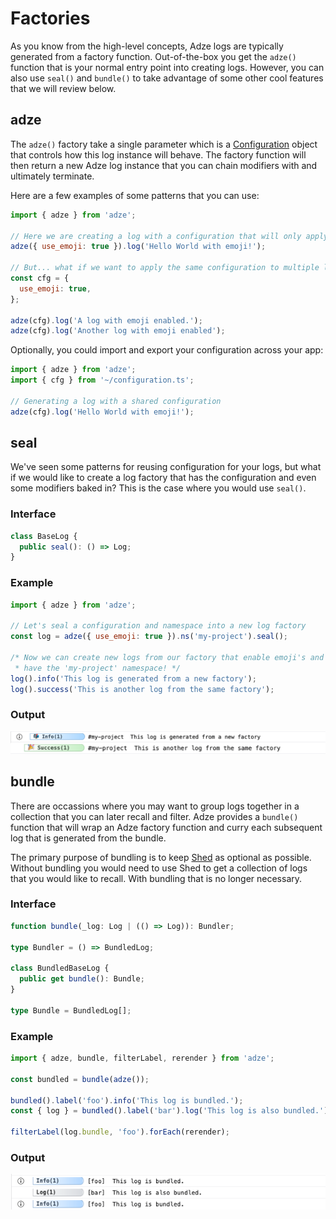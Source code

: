 # Factories

As you know from the high-level concepts, Adze logs are typically generated from a factory function. Out-of-the-box you get the `adze()` function that is your normal entry point into creating logs. However, you can also use `seal()` and `bundle()` to take advantage of some other cool features that we will review below.

## adze

The `adze()` factory take a single parameter which is a [Configuration](/config/#adze-configuration) object that controls how this log instance will behave. The factory function will then return a new Adze log instance that you can chain modifiers with and ultimately terminate.

Here are a few examples of some patterns that you can use:

```javascript
import { adze } from 'adze';

// Here we are creating a log with a configuration that will only apply to this instance
adze({ use_emoji: true }).log('Hello World with emoji!');

// But... what if we want to apply the same configuration to multiple logs?
const cfg = {
  use_emoji: true,
};

adze(cfg).log('A log with emoji enabled.');
adze(cfg).log('Another log with emoji enabled');
```

Optionally, you could import and export your configuration across your app:

```javascript
import { adze } from 'adze';
import { cfg } from '~/configuration.ts';

// Generating a log with a shared configuration
adze(cfg).log('Hello World with emoji!');
```

## seal

We've seen some patterns for reusing configuration for your logs, but what if we would like to create a log factory that has the configuration and even some modifiers baked in? This is the case where you would use `seal()`.

### Interface

```typescript
class BaseLog {
  public seal(): () => Log;
}
```

### Example

```javascript
import { adze } from 'adze';

// Let's seal a configuration and namespace into a new log factory
const log = adze({ use_emoji: true }).ns('my-project').seal();

/* Now we can create new logs from our factory that enable emoji's and all
 * have the 'my-project' namespace! */
log().info('This log is generated from a new factory');
log().success('This is another log from the same factory');
```

### Output

![Output of our sealed log](./examples/seal-example.png)

## bundle

There are occassions where you may want to group logs together in a collection that you can later recall and filter. Adze provides a `bundle()` function that will wrap an Adze factory function and curry each subsequent log that is generated from the bundle.

The primary purpose of bundling is to keep [Shed](shed-concepts.md) as optional as possible. Without bundling you would need to use Shed to get a collection of logs that you would like to recall. With bundling that is no longer necessary.

### Interface

```typescript
function bundle(_log: Log | (() => Log)): Bundler;

type Bundler = () => BundledLog;

class BundledBaseLog {
  public get bundle(): Bundle;
}

type Bundle = BundledLog[];
```

### Example

```javascript
import { adze, bundle, filterLabel, rerender } from 'adze';

const bundled = bundle(adze());

bundled().label('foo').info('This log is bundled.');
const { log } = bundled().label('bar').log('This log is also bundled.');

filterLabel(log.bundle, 'foo').forEach(rerender);
```

### Output

![Output from bundling logs, running them through a filter, and rerendering the filtered logs](./examples/bundle-example.png)
